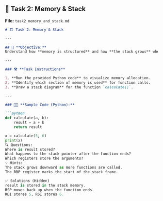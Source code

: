 ## 🧠 **Task 2: Memory & Stack**

**File:** `task2_memory_and_stack.md`

```markdown
# 🏗️ Task 2: Memory & Stack  

---

## 🎯 **Objective:**  
Understand how **memory is structured** and how **the stack grows** when functions are called.

---

### 🛠️ **Task Instructions**

1. **Run the provided Python code** to visualize memory allocation.  
2. **Identify which section of memory is used** for function calls.  
3. **Draw a stack diagram** for the function `calculate()`.

---

### 🧑‍💻 **Sample Code (Python):**

```python
def calculate(a, b):
    result = a + b
    return result

x = calculate(5, 6)
print(x)
🔍 Questions:
Where is result stored?
What happens to the stack pointer after the function ends?
Which registers store the arguments?
💡 Hints:
The stack grows downward as more functions are called.
The RBP register marks the start of the stack frame.

✅ Solutions (Hidden)
result is stored in the stack memory.
RSP moves back up when the function ends.
RDI stores 5, RSI stores 6.
